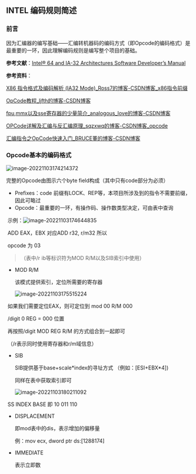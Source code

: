 ## INTEL 编码规则简述

### 前言

因为汇编器的编写基础——汇编转机器码的编码方式（即Opcode的编码格式）是最重要的一环，因此理解编码规则是编写整个项目的基础。

**参考文献**：[Intel® 64 and IA-32 Architectures Software Developer’s Manual](https://www.intel.com/content/dam/www/public/us/en/documents/manuals/64-ia-32-architectures-software-developer-instruction-set-reference-manual-325383.pdf)

**参考资料**：

[X86 指令格式及编码解析 (IA32 Mode)_Ross7的博客-CSDN博客_x86指令前缀](https://blog.csdn.net/ross1206/article/details/81661804)

[OpCode教程_ljfth的博客-CSDN博客](https://blog.csdn.net/ljfth/article/details/6432779)

[fpu,mmx以及sse寄存器的少量简介_analogous_love的博客-CSDN博客](https://blog.csdn.net/analogous_love/article/details/9103861)

[OPCode详解及汇编与反汇编原理_sqzxwq的博客-CSDN博客_opcode](https://blog.csdn.net/sqzxwq/article/details/47786345)

[汇编指令之OpCode快速入门_BRUCE董的博客-CSDN博客](https://blog.csdn.net/q187543/article/details/77334643)

### Opcode基本的编码格式

![image-20221103174214372](C:\Users\pc\AppData\Roaming\Typora\typora-user-images\image-20221103174214372.png)

完整的Opcode由图示六个byte field构成（其中只有code部分为必须）

- Prefixes：code 前缀有LOCK、REP等，本项目所涉及到的指令不需要前缀，因此可略过
- Opcode：最重要的一环，有操作码、操作数类型决定，可由表中查询

​		示例：![image-20221103174644835](C:\Users\pc\AppData\Roaming\Typora\typora-user-images\image-20221103174644835.png)



​		ADD EAX，EBX 对应ADD r32, r/m32 所以

​		opcode 为 03 

> （表中/r ib等标识符为MOD R/M以及SIB索引中使用）

- MOD R/M

  该模式提供索引，定位所需要的寄存器

  ![image-20221103175515224](C:\Users\pc\AppData\Roaming\Typora\typora-user-images\image-20221103175515224.png)

​		如果我们需要定位EAX，则可定位到 mod 00 R/M 000

​		/digit 0 REG = 000 位置

​		再按照/digit MOD REG R/M 的方式组合到一起即可

​		（/r表示同时使用寄存器和r/m域信息）

- SIB

  SIB提供基于base+scale*index的寻址方式 （例如：[ESI+EBX\*4])

  同样在表中获取索引即可

  ![image-20221103180211092](C:\Users\pc\AppData\Roaming\Typora\typora-user-images\image-20221103180211092.png)

​		SS INDEX BASE 即 10 011 110

- DISPLACEMENT

  即mod表中的dis，表示增加的偏移量

  例：mov ecx, dword ptr ds:[1288174]

- IMMEDIATE

  表示立即数
  
  